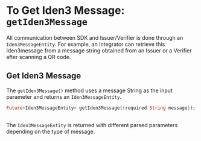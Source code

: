 # To Get Iden3 Message: `getIden3Message` 
 
All communication between SDK and Issuer/Verifier is done through an `Iden3MessageEntity`. For example, an Integrator can retrieve this Iden3message from a message string obtained from an Issuer or a Verifier after scanning a QR code. 

## Get Iden3 Message

The `getIden3Message()` method uses a message String as the input parameter and returns an `Iden3MessageEntity`.
 
```dart
Future<Iden3MessageEntity> getIden3Message({required String message});
   
```

The `Iden3MessageEntity` is returned with different parsed parameters depending on the type of message.
